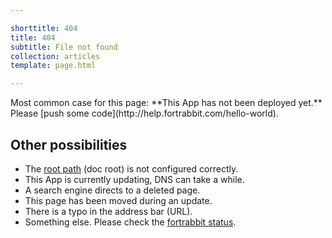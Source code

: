 ```yaml
---

shorttitle: 404
title: 404
subtitle: File not found
collection: articles
template: page.html

---
```


<p class="type-l">Most common case for this page: **This App has not been deployed yet.** Please [push some code](http://help.fortrabbit.com/hello-world).</p>

## Other possibilities

* The [root path](http://help.fortrabbit.com/domains#toc-set-a-custom-root-path) (doc root) is not configured correctly.
* This App is currently updating, DNS can take a while.
* A search engine directs to a deleted page.
* This page has been moved during an update.
* There is a typo in the address bar (URL).
* Something else. Please check the [fortrabbit status](https://status.fortrabbit.com).
